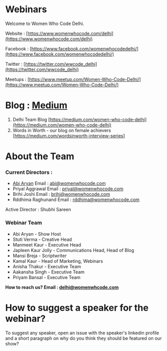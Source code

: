 # Webinars

Welcome to Women Who Code Delhi. 

Website : [https://www.womenwhocode.com/delhi](https://www.womenwhocode.com/delhi)

Facebook : [https://www.facebook.com/womenwhocodedelhi/](https://www.facebook.com/womenwhocodedelhi/)

Twitter : [https://twitter.com/wwcode_delhi](https://twitter.com/wwcode_delhi)

Meetups : [https://www.meetup.com/Women-Who-Code-Delhi/](https://www.meetup.com/Women-Who-Code-Delhi/)

# Blog : [Medium](https://medium.com/@WWCode_Delhi)
1. Delhi Team Blog [https://medium.com/women-who-code-delhi](https://medium.com/women-who-code-delhi)
2. Words in Worth - our blog on female achievers [https://medium.com/wordsinworth-interview-series]

# About the Team

### Current Directors :

* [Abi Aryan](https://www.facebook.com/officialabiaryan/) Email : abi@womenwhocode.com
* Priyal Aggrawal Email : priyal@womenwhocode.com
* Brihi Joshi Email : brihi@womenwhocode.com
* Rddhima Raghunand Email : rddhima@womenwhocode.com

Active Director : Shubhi Sareen 

### Webinar Team 
* Abi Aryan - Show Host
* Stuti Verma - Creative Head
* Manmeet Kaur - Executive Head
* Japleen Kaur Jolly - Communications Head, Head of Blog
* Mansi Breja - Scriptwriter
* Kamal Kaur - Head of Marketing, Webinars
* Anisha Thakur - Executive Team
* Aakansha Singh - Executive Team
* Priyam Bansal - Executive Team

**How to reach us? Email : delhi@womenwhcode.com**

# How to suggest a speaker for the webinar?
To suggest any speaker, open an issue with the speaker's linkedin profile and a short paragraph on why do you think they should be featured on our show?

